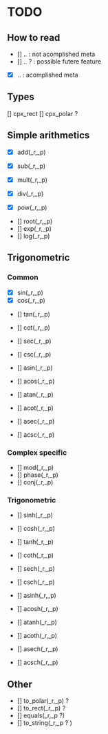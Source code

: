 # TODO

## How to read

- [] .. : not acomplished meta
- [] .. ? : possible futere feature
- [x] .. : acomplished meta

## Types

[] cpx_rect
[] cpx_polar ?

## Simple arithmetics

- [x] add(\_r,\_p)
- [x] sub(\_r,\_p)
- [x] mult(\_r,\_p)
- [x] div(\_r,\_p)

- [x] pow(\_r,\_p)
- [] root(\_r,\_p)
- [] exp(\_r,\_p)
- [] log(\_r,\_p)

## Trigonometric

### Common

- [x] sin(\_r,\_p)
- [x] cos(\_r,\_p)
- [] tan(\_r,\_p)
- [] cot(\_r,\_p)
- [] sec(\_r,\_p)
- [] csc(\_r,\_p)

- [] asin(\_r,\_p)
- [] acos(\_r,\_p)
- [] atan(\_r,\_p)
- [] acot(\_r,\_p)
- [] asec(\_r,\_p)
- [] acsc(\_r,\_p)

### Complex specific

- [] mod(\_r,\_p)
- [] phase(\_r,\_p)
- [] conj(\_r,\_p)

### Trigonometric

- [] sinh(\_r,\_p)
- [] cosh(\_r,\_p)
- [] tanh(\_r,\_p)
- [] coth(\_r,\_p)
- [] sech(\_r,\_p)
- [] csch(\_r,\_p)

- [] asinh(\_r,\_p)
- [] acosh(\_r,\_p)
- [] atanh(\_r,\_p)
- [] acoth(\_r,\_p)
- [] asech(\_r,\_p)
- [] acsch(\_r,\_p)

## Other

- [] to_polar(\_r,\_p) ?
- [] to_rect(\_r,\_p) ?
- [] equals(\_r,\_p ?)
- [] to_string(\_r,\_p ? )
